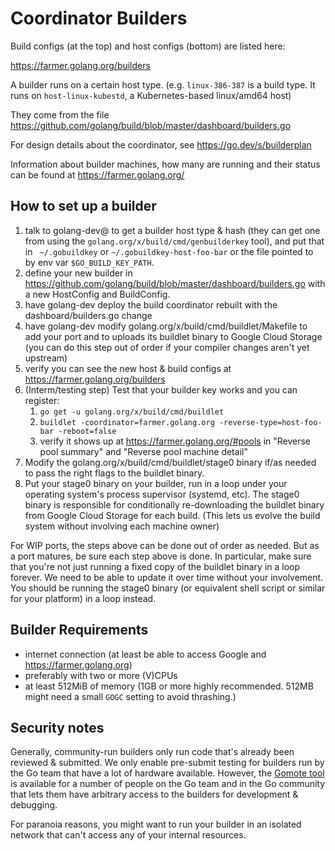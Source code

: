 # Coordinator Builders

Build configs (at the top) and host configs (bottom) are listed here:

https://farmer.golang.org/builders

A builder runs on a certain host type. (e.g. `linux-386-387` is a build type. It runs on `host-linux-kubestd`, a Kubernetes-based linux/amd64 host)

They come from the file https://github.com/golang/build/blob/master/dashboard/builders.go

For design details about the coordinator, see https://go.dev/s/builderplan

Information about builder machines, how many are running and their status can be found at https://farmer.golang.org/

## How to set up a builder

  1. talk to golang-dev@ to get a builder host type & hash (they can get one from using the `golang.org/x/build/cmd/genbuilderkey` tool), and put that in ` ~/.gobuildkey` or `~/.gobuildkey-host-foo-bar` or the file pointed to by env var `$GO_BUILD_KEY_PATH`.
  1. define your new builder in https://github.com/golang/build/blob/master/dashboard/builders.go with a new HostConfig and BuildConfig.
  1. have golang-dev deploy the build coordinator rebuilt with the dashboard/builders.go change
  1. have golang-dev modify golang.org/x/build/cmd/buildlet/Makefile to add your port and to uploads its buildlet binary to Google Cloud Storage (you can do this step out of order if your compiler changes aren't yet upstream)
  1. verify you can see the new host & build configs at https://farmer.golang.org/builders
  1. (Interm/testing step) Test that your builder key works and you can register:
     1. `go get -u golang.org/x/build/cmd/buildlet`
     1. `buildlet -coordinator=farmer.golang.org -reverse-type=host-foo-bar -reboot=false`
     1. verify it shows up at https://farmer.golang.org/#pools in "Reverse pool summary" and "Reverse pool machine detail"
  1. Modify the golang.org/x/build/cmd/buildlet/stage0 binary if/as needed to pass the right flags to the buildlet binary.
  1. Put your stage0 binary on your builder, run in a loop under your operating system's process supervisor (systemd, etc). The stage0 binary is responsible for conditionally re-downloading the buildlet binary from Google Cloud Storage for each build. (This lets us evolve the build system without involving each machine owner)

For WIP ports, the steps above can be done out of order as needed. But as a port matures, be sure each step above is done. In particular, make sure that you're not just running a fixed copy of the buildlet binary in a loop forever. We need to be able to update it over time without your involvement. You should be running the stage0 binary (or equivalent shell script or similar for your platform) in a loop instead.

## Builder Requirements
  * internet connection (at least be able to access Google and https://farmer.golang.org)
  * preferably with two or more (V)CPUs
  * at least 512MiB of memory (1GB or more highly recommended. 512MB might need a small `GOGC` setting to avoid thrashing.)

## Security notes

Generally, community-run builders only run code that's already been reviewed & submitted. We only enable pre-submit testing for builders run by the Go team that have a lot of hardware available. However, the [Gomote tool](https://go.dev/wiki/Gomote) is available for a number of people on the Go team and in the Go community that lets them have arbitrary access to the builders for development & debugging.

For paranoia reasons, you might want to run your builder in an isolated network that can't access any of your internal resources.
